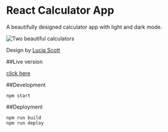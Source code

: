 # React Calculator App

A beautifully designed calculator app with light and dark mode.

![Two beautiful calculators](https://cdn.dribbble.com/users/6410682/screenshots/14709020/media/afabf7854adc663582e3d6347ac7b6c9.png "Calculator Design")

Design by [Lucia Scott](https://dribbble.com/luciascott)

##Live version

[click here](https://marvinscheffold.github.io/react-calculator/)

##Development

```
npm start
```

##Deployment

```
npm run build
npm run deploy
```

